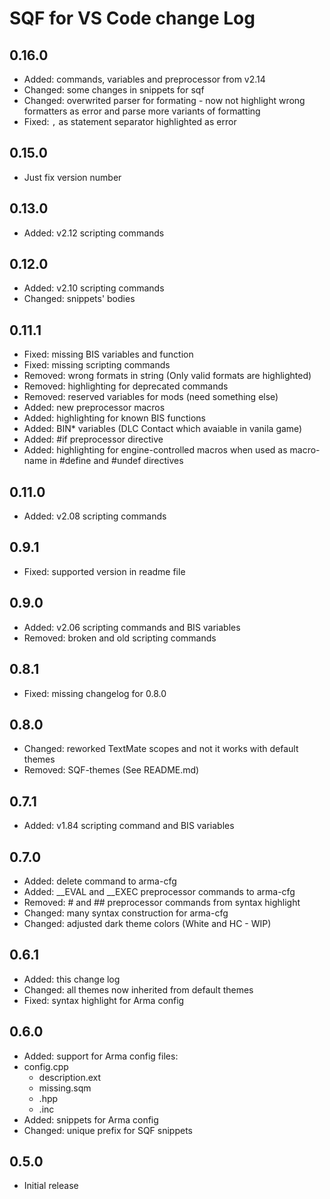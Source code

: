 # SQF for VS Code change Log

## 0.16.0

* Added: commands, variables and preprocessor from v2.14
* Changed: some changes in snippets for sqf
* Changed: overwrited parser for formating - now not highlight wrong formatters as error and parse more variants of formatting
* Fixed: `,` as statement separator highlighted as error

## 0.15.0

* Just fix version number

## 0.13.0

* Added: v2.12 scripting commands

## 0.12.0

* Added: v2.10 scripting commands
* Changed: snippets' bodies

## 0.11.1

* Fixed: missing BIS variables and function
* Fixed: missing scripting commands
* Removed: wrong formats in string (Only valid formats are highlighted)
* Removed: highlighting for deprecated commands
* Removed: reserved variables for mods (need something else)
* Added: new preprocessor macros
* Added: highlighting for known BIS functions
* Added: BIN* variables (DLC Contact which avaiable in vanila game)
* Added: #if preprocessor directive
* Added: highlighting for engine-controlled macros when used as macro-name in #define and #undef directives

## 0.11.0

* Added: v2.08 scripting commands

## 0.9.1

* Fixed: supported version in readme file

## 0.9.0

* Added: v2.06 scripting commands and BIS variables
* Removed: broken and old scripting commands

## 0.8.1

* Fixed: missing changelog for 0.8.0

## 0.8.0

* Changed: reworked TextMate scopes and not it works with default themes
* Removed: SQF-themes (See README.md)

## 0.7.1

* Added: v1.84 scripting command and BIS variables

## 0.7.0

* Added: delete command to arma-cfg
* Added: \_\_EVAL and \_\_EXEC preprocessor commands to arma-cfg
* Removed: # and ## preprocessor commands from syntax highlight
* Changed: many syntax construction for arma-cfg
* Changed: adjusted dark theme colors (White and HC - WIP)

## 0.6.1

* Added: this change log
* Changed: all themes now inherited from default themes
* Fixed: syntax highlight for Arma config

## 0.6.0

* Added: support for Arma config files:
* config.cpp
  * description.ext
  * missing.sqm
  * .hpp
  * .inc
* Added: snippets for Arma config
* Changed: unique prefix for SQF snippets

## 0.5.0

* Initial release
